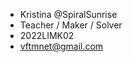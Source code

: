 - Kristina @SpiralSunrise
- Teacher / Maker / Solver
- 2022LIMK02
- vftmnet@gmail.com

<!---
SpiralSunrise/SpiralSunrise is a ✨ special ✨ repository because its `README.md` (this file) appears on your GitHub profile.
You can click the Preview link to take a look at your changes.
--->
